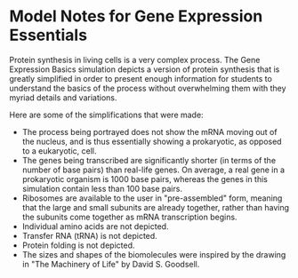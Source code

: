Model Notes for Gene Expression Essentials
==========================================

Protein synthesis in living cells is a very complex process.  The Gene
Expression Basics simulation depicts a version of protein synthesis that is
greatly simplified in order to present enough information for students to understand
the basics of the process without overwhelming them with they myriad details
and variations.

Here are some of the simplifications that were made:
+ The process being portrayed does not show the mRNA moving out of the nucleus,
and is thus essentially showing a prokaryotic, as opposed to a eukaryotic,
cell.
+ The genes being transcribed are significantly shorter (in terms of the
number of base pairs) than real-life genes. On average, a real gene in a
prokaryotic organism is 1000 base pairs, whereas the genes in this simulation
contain less than 100 base pairs.
+ Ribosomes are available to the user in "pre-assembled" form, meaning that
the large and small subunits are already together, rather than having the
subunits come together as mRNA transcription begins.
+ Individual amino acids are not depicted.
+ Transfer RNA (tRNA) is not depicted.
+ Protein folding is not depicted.
+ The sizes and shapes of the biomolecules were inspired by the drawing in "The
Machinery of Life" by David S. Goodsell.